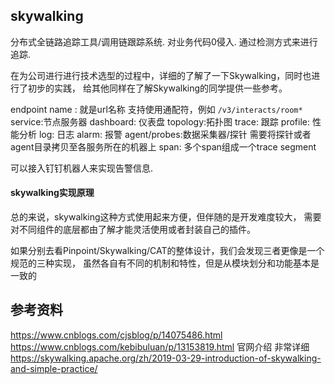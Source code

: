 ## skywalking

分布式全链路追踪工具/调用链跟踪系统. 对业务代码0侵入. 通过检测方式来进行追踪.

在为公司进行进行技术选型的过程中，详细的了解了一下Skywalking，同时也进行了初步的实践，
给其他同样在了解Skywalking的同学提供一些参考。

endpoint name : 就是url名称  支持使用通配符，例如 `/v3/interacts/room*`
service:节点服务器
dashboard: 仪表盘 
topology:拓扑图
trace: 跟踪
profile: 性能分析
log: 日志
alarm: 报警
agent/probes:数据采集器/探针 需要将探针或者agent目录拷贝至各服务所在的机器上
span: 多个span组成一个trace segment

可以接入钉钉机器人来实现告警信息.

#### skywalking实现原理

总的来说，skywalking这种方式使用起来方便，但伴随的是开发难度较大，
需要对不同组件的底层都由了解才能灵活使用或者封装自己的插件。

如果分别去看Pinpoint/Skywalking/CAT的整体设计，我们会发现三者更像是一个规范的三种实现，
虽然各自有不同的机制和特性，但是从模块划分和功能基本是一致的

## 参考资料 

https://www.cnblogs.com/cjsblog/p/14075486.html
https://www.cnblogs.com/kebibuluan/p/13153819.html
官网介绍 非常详细 https://skywalking.apache.org/zh/2019-03-29-introduction-of-skywalking-and-simple-practice/